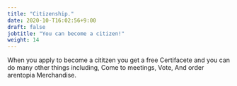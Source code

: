 ```yaml
---
title: "Citizenship."
date: 2020-10-T16:02:56+9:00
draft: false
jobtitle: "You can become a citizen!"
weight: 14
---
```


When you apply to become a cititzen you get a free Certifacete and you can do many other things including, Come to meetings, Vote, And order arentopia Merchandise.
